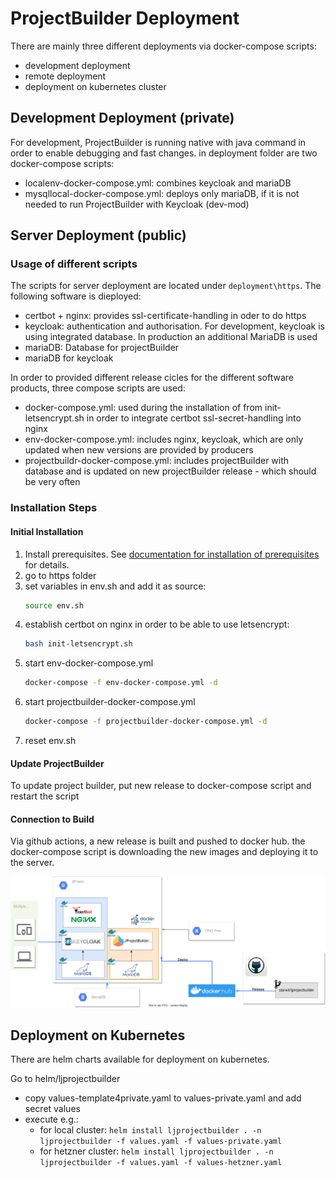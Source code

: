 # ProjectBuilder Deployment

There are mainly three different deployments via docker-compose scripts:
* development deployment
* remote deployment
* deployment on kubernetes cluster

## Development Deployment (private)

For development, ProjectBuilder is running native with java command in order to enable debugging and fast changes. in deployment folder are two docker-compose scripts:
* localenv-docker-compose.yml: combines keycloak and mariaDB
* mysqllocal-docker-compose.yml: deploys only mariaDB, if it is not needed to run ProjectBuilder with Keycloak (dev-mod)

## Server Deployment (public)

### Usage of different scripts

The scripts for server deployment are located under `deployment\https`. The following software is dieployed:

* certbot + nginx: provides ssl-certificate-handling in oder to do https
* keycloak: authentication and authorisation. For development, keycloak is using integrated database. In production an additional MariaDB is used
* mariaDB: Database for projectBuilder
* mariaDB for keycloak

In order to provided different release cicles for the different software products, three compose scripts are used:

* docker-compose.yml: used during the installation of from init-letsencrypt.sh in order to integrate certbot ssl-secret-handling into nginx
* env-docker-compose.yml: includes nginx, keycloak, which are only updated when new versions are provided by producers
* projectbuildr-docker-compose.yml: includes projectBuilder with database and is updated on new projectBuilder release - which should be very often

### Installation Steps

#### Initial Installation

1) Install prerequisites. See [documentation for installation of prerequisites](installation/prerequisites-installation.md) for details.
2) go to https folder
3) set variables in env.sh and add it as source:
    ```bash
    source env.sh
    ```
4) establish certbot on nginx in order to be able to use letsencrypt:
    ```bash
    bash init-letsencrypt.sh
    ```
5) start env-docker-compose.yml
    ```bash
    docker-compose -f env-docker-compose.yml -d
    ```
6) start projectbuilder-docker-compose.yml
    ```bash
    docker-compose -f projectbuilder-docker-compose.yml -d
    ```
7) reset env.sh

#### Update ProjectBuilder

To update project builder, put new release to docker-compose script and restart the script

#### Connection to Build

Via github actions, a new release is built and pushed to docker hub. the docker-compose script is downloading the new images and deploying it to the server.

![Overall picture](diagrams/deployment-current.drawio.svg)

## Deployment on Kubernetes

There are helm charts available for deployment on kubernetes.

Go to helm/ljprojectbuilder
- copy values-template4private.yaml to values-private.yaml and add secret values
- execute e.g.:
  - for local cluster: `helm install ljprojectbuilder . -n ljprojectbuilder -f values.yaml -f values-private.yaml`
  - for hetzner cluster: `helm install ljprojectbuilder . -n ljprojectbuilder -f values.yaml -f values-hetzner.yaml`

